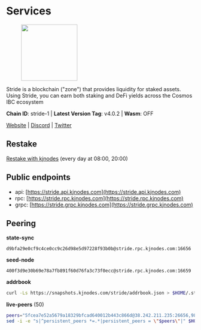 # Services

<figure><img src="https://raw.githubusercontent.com/kj89/testnet_manuals/main/pingpub/logos/stride.png" width="150" alt=""><figcaption></figcaption></figure>

Stride is a blockchain ("zone") that provides liquidity for staked assets.  Using Stride, you can earn both staking and DeFi yields across the Cosmos IBC ecosystem

**Chain ID**: stride-1 | **Latest Version Tag**: v4.0.2 | **Wasm**: OFF

[Website](https://stride.zone) | [Discord](https://discord.gg/mzQZ8dAE7u) | [Twitter](https://twitter.com/stride_zone)

## Restake

[Restake with kjnodes](https://restake.app/stride/stridevaloper1j8gkhtllnp252l6g6zwzea30e7pvzqttr9768n) (every day at 08:00, 20:00)
## Public endpoints

* api: [https://stride.api.kjnodes.com](https://stride.api.kjnodes.com)
* rpc: [https://stride.rpc.kjnodes.com](https://stride.rpc.kjnodes.com)
* grpc: [https://stride.grpc.kjnodes.com](https://stride.grpc.kjnodes.com)

## Peering

**state-sync**

```text
d9bfa29e0cf9c4ce0cc9c26d98e5d97228f93b0b@stride.rpc.kjnodes.com:16656
```

**seed-node**

```text
400f3d9e30b69e78a7fb891f60d76fa3c73f0ecc@stride.rpc.kjnodes.com:16659
```

**addrbook**
```bash
curl -Ls https://snapshots.kjnodes.com/stride/addrbook.json > $HOME/.stride/config/addrbook.json
```

**live-peers** (50)
```bash
peers="5fcea7e52a5679a18329bfcad640012b443c866d@38.242.211.235:26656,98ea86b6dd2786820ec7f9f2b697d7083de43135@38.146.3.120:12256,06c309d890fe6a1e7d2ac0a600ab077d1e793e18@51.195.89.43:10156,ea6a7b2f366bc343f0670f1673fd86001dd08eb0@65.108.122.246:26636,463b1dc6903455575079572fb23407be586f2a4b@185.16.39.37:26656,8fff37214fb0ef622f1c09dccb22d6321e004c3e@109.123.242.163:50056,ed857708c330334e1e62751470d6ecddf0397459@65.109.69.59:12256,b212d5740b2e11e54f56b072dc13b6134650cfb5@164.152.160.97:26656,5093547fdf0430143ac66b4ee55d80e6542a6c10@217.174.247.163:26656,87ba7609ae2aae4c048ef83687fc913b8866cc0b@194.163.161.146:16656,18704d8ffb35d412adb3fb8eea62c894cf175e75@86.48.26.130:26656,b6bbf3fce8563bf55cee37776d1cfc3e6692c7e6@167.235.1.101:26656,b42011f01bd3987a0eb38092cbcfb44a8e4dc7f1@185.248.24.16:16656,261e8dfcf7fddb5b62c48eea3b7fdd11335ae21f@185.119.118.117:2000,0003bf00c79e8ebd1f31c0f83ad3d181f97f98e9@62.109.17.96:26656,dedfec7d7356da68baaaa7841b66b5fcc594767e@65.109.37.154:2000,64be41ff925b32a81cfb13a81fd4847aef2524aa@35.202.81.184:26656,a757fc9ea95a7f643d392ec9fdaa31cbf06e76d9@195.3.221.21:12256,01899588499352857c214c50451c5fa59744ace2@88.99.161.228:26656,d77e7918b9f9e21ee60a8e03075ca3e5f7353912@162.55.4.253:26656,d9bfa29e0cf9c4ce0cc9c26d98e5d97228f93b0b@65.109.88.38:16656,da56a252a1ed282f33f9171b18e41390528dbcbd@95.217.170.202:27013,bbe196ec7c537e9dac0d2575350a1aa64700cdef@129.213.159.218:26656,6a6a70719d44dfdaa74a074f017dc1f1ff23da62@146.59.0.123:6000,4d17c6e85a1e6282efee950ff3dfe85b4b043f0f@148.251.51.144:26656,ef22ceb48d8d7548fab0972a5e4a9cb3c366fc74@65.109.52.178:26656,28db7a664e95241930c5680ad2e1480bed3fb99f@198.244.178.213:26656,d36ac7580cc8907a00b0add8c3b047caea6df4ed@107.155.67.202:26636,a7b4cf6f65138ba61518c2c45402da32dc8e28b7@88.99.164.158:21016,5383a21cf2d5e513aea2c3e430133f31aa2e5d00@138.201.32.103:26656,be0522cbc5ea30f14355ff6d05ed4b9cf47d7dda@188.172.228.162:26656,1387946c04bceb472113f657f55f670f71709230@65.108.4.188:12256,8ade90b45b991088c92e8583e8bc93589d6cd81e@84.244.95.247:26656,1ec2a654e00e22279ee50f13f074f2bce7218681@15.235.114.194:10156,89757803f40da51678451735445ad40d5b15e059@169.155.168.67:26656,a3f95b0b15c31a68a7535f6068c4e14b95e90dcf@65.109.92.240:21016,8d7d0f32d53467c4d5e8871faf4ec58ea970fed2@157.90.179.182:26456,6856de6f0c70a850db2b58deb43d568fced4a524@35.208.90.201:26656,dc9241e56b67b2d9b39a79f4aa9dc432d78c1dbc@195.3.223.204:10156,698ecde23465c1d01d02cc364f36426d259ba1f0@192.99.247.170:26656,cd680cc992983e5c8244b5529034a2e362e7a6d3@93.159.134.157:26656,d056dcd5ac8dddb23e2962a5ade6ee51f9bfd785@162.19.89.8:10456,04b797b5a56fb939a97a3c7d9c3230d09b85e8d7@93.189.30.118:26656,a2128f5552cf4ae60a769999c7fddc5d9d44d149@15.235.42.151:26661,157000d06040f2a7b981c6f062da0c9da0e6e6af@194.163.163.0:26656,9ee75491e354965d8bfd8434aa093f8613bc1dce@65.108.238.103:12256,f5e00226bf8a3854ba06e9b2f2e9b9ac0ecc8414@146.59.52.39:24095,2c1f55e905c7425f995947e2d600ca5ac863b8c1@15.235.53.91:13456,9aa8a73ea9364aa3cf7806d4dd25b6aed88d8152@190.2.136.144:10556,95d0377592a657d4c0816d9845e11d659db75d5b@51.81.208.70:12256"
sed -i -e "s|^persistent_peers *=.*|persistent_peers = \"$peers\"|" $HOME/.stride/config/config.toml
```
